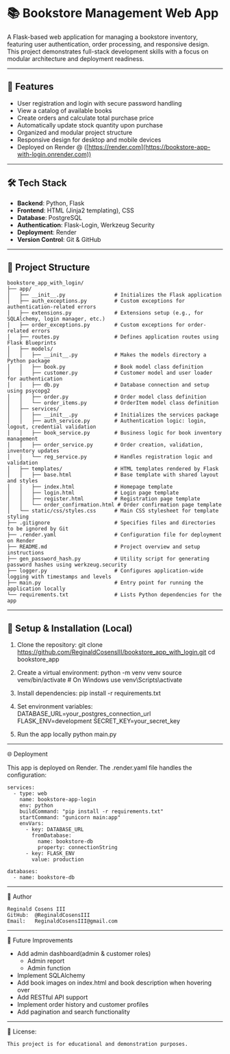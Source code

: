 # 📚 Bookstore Management Web App

A Flask-based web application for managing a bookstore inventory, featuring user authentication, order processing, and responsive design. This project demonstrates full-stack development skills with a focus on modular architecture and deployment readiness.

---

## 🚀 Features
- User registration and login with secure password handling
- View a catalog of available books
- Create orders and calculate total purchase price
- Automatically update stock quantity upon purchase
- Organized and modular project structure
- Responsive design for desktop and mobile devices
- Deployed on Render @ ([https://render.com](https://bookstore-app-with-login.onrender.com))

---

## 🛠 Tech Stack

- **Backend**: Python, Flask  
- **Frontend**: HTML (Jinja2 templating), CSS
- **Database**: PostgreSQL
- **Authentication**: Flask-Login, Werkzeug Security
- **Deployment**: Render  
- **Version Control**: Git & GitHub  

---

## 📁 Project Structure
```
bookstore_app_with_login/
├── app/
│   ├── __init__.py                # Initializes the Flask application
│   ├── auth_exceptions.py         # Custom exceptions for authentication-related errors
│   ├── extensions.py              # Extensions setup (e.g., for SQLAlchemy, login manager, etc.)
│   ├── order_exceptions.py        # Custom exceptions for order-related errors
│   ├── routes.py                  # Defines application routes using Flask Blueprints
│   ├── models/
│   │   ├── __init__.py            # Makes the models directory a Python package
│   │   ├── book.py                # Book model class definition
│   │   ├── customer.py            # Customer model and user loader for authentication
│   │   ├── db.py                  # Database connection and setup using psycopg2
│   │   ├── order.py               # Order model class definition
│   │   └── order_items.py         # OrderItem model class definition
│   ├── services/
│   │   ├── __init__.py            # Initializes the services package
│   │   ├── auth_service.py        # Authentication logic: login, logout, credential validation
│   │   ├── book_service.py        # Business logic for book inventory management
│   │   ├── order_service.py       # Order creation, validation, inventory updates
│   │   └── reg_service.py         # Handles registration logic and validation
│   ├── templates/                 # HTML templates rendered by Flask
│   │   ├── base.html              # Base template with shared layout and styles
│   │   ├── index.html             # Homepage template
│   │   ├── login.html             # Login page template
│   │   ├── register.html          # Registration page template
│   │   └── order_confirmation.html # Order confirmation page template
│   └── static/css/styles.css      # Main CSS stylesheet for template styling
├── .gitignore                     # Specifies files and directories to be ignored by Git
├── .render.yaml                   # Configuration file for deployment on Render
├── README.md                      # Project overview and setup instructions
├── gen_password_hash.py           # Utility script for generating password hashes using werkzeug.security
├── logger.py                      # Configures application-wide logging with timestamps and levels
├── main.py                        # Entry point for running the application locally
└── requirements.txt               # Lists Python dependencies for the app

```
---

## 🔧 Setup & Installation (Local)

1. Clone the repository:
   git clone https://github.com/ReginaldCosensIII/bookstore_app_with_login.git
   cd bookstore_app

2. Create a virtual environment:
   python -m venv venv
   source venv/bin/activate  # On Windows use venv\Scripts\activate

3. Install dependencies:
   pip install -r requirements.txt

4. Set environment variables:
   DATABASE_URL=your_postgres_connection_url
   FLASK_ENV=development
   SECRET_KEY=your_secret_key

5. Run the app locally
   python main.py
   
---

🌐 Deployment

This app is deployed on Render.
The .render.yaml file handles the configuration:
```
services:
  - type: web
    name: bookstore-app-login
    env: python
    buildCommand: "pip install -r requirements.txt"
    startCommand: "gunicorn main:app"
    envVars:
      - key: DATABASE_URL
        fromDatabase:
          name: bookstore-db
          property: connectionString
      - key: FLASK_ENV
        value: production

databases:
  - name: bookstore-db
```
---

🧠 Author

```
Reginald Cosens III
GitHub:  @ReginaldCosensIII
Email:   ReginaldCosensIII@gmail.com
```
---

📌 Future Improvements

-  Add admin dashboard(admin & customer roles)
   - Admin report
   - Admin function  
-  Implement SQLAlchemy
-  Add book images on index.html and book description when hovering over
-  Add RESTful API support
-  Implement order history and customer profiles
-  Add pagination and search functionality

---

📜 License:
```
This project is for educational and demonstration purposes.
```

